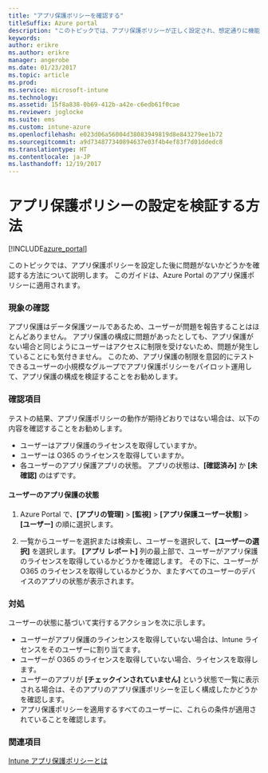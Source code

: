 ```yaml
---
title: "アプリ保護ポリシーを確認する"
titleSuffix: Azure portal
description: "このトピックでは、アプリ保護ポリシーが正しく設定され、想定通りに機能するかどうかをテストおよび検証する方法について説明します。\""
keywords: 
author: erikre
ms.author: erikre
manager: angerobe
ms.date: 01/23/2017
ms.topic: article
ms.prod: 
ms.service: microsoft-intune
ms.technology: 
ms.assetid: 15f8a838-0b69-412b-a42e-c6edb61f0cae
ms.reviewer: joglocke
ms.suite: ems
ms.custom: intune-azure
ms.openlocfilehash: e023d06a56004d38083949819d8e843279ee1b72
ms.sourcegitcommit: a9d734877340894637e03f4b4ef83f7d01ddedc8
ms.translationtype: HT
ms.contentlocale: ja-JP
ms.lasthandoff: 12/19/2017
---
```

# <a name="how-to-validate-your-app-protection-policy-setup"></a>アプリ保護ポリシーの設定を検証する方法

[!INCLUDE[azure_portal](./includes/azure_portal.md)]


このトピックでは、アプリ保護ポリシーを設定した後に問題がないかどうかを確認する方法について説明します。 このガイドは、Azure Portal のアプリ保護ポリシーに適用されます。

### <a name="checking-for-symptoms"></a>現象の確認
アプリ保護はデータ保護ツールであるため、ユーザーが問題を報告することはほとんどありません。 アプリ保護の構成に問題があったとしても、アプリ保護がない場合と同じようにユーザーはアクセスに制限を受けないため、問題が発生していることにも気付きません。 このため、アプリ保護の制限を意図的にテストできるユーザーの小規模なグループでアプリ保護ポリシーをパイロット運用して、アプリ保護の構成を検証することをお勧めします。


### <a name="what-to-check"></a>確認項目

テストの結果、アプリ保護ポリシーの動作が期待どおりではない場合は、以下の内容を確認することをお勧めします。

- ユーザーはアプリ保護のライセンスを取得していますか。
- ユーザーは O365 のライセンスを取得していますか。
- 各ユーザーのアプリ保護アプリの状態。 アプリの状態は、**[確認済み]** か **[未確認]** のはずです。

#### <a name="user-app-protection-status"></a>ユーザーのアプリ保護の状態
1. Azure Portal で、**[アプリの管理]** > **[監視]** >  **[アプリ保護ユーザー状態]** > **[ユーザー]** の順に選択します。

2. 一覧からユーザーを選択または検索し、ユーザーを選択して、**[ユーザーの選択]** を選択します。 **[アプリ レポート]** 列の最上部で、ユーザーがアプリ保護のライセンスを取得しているかどうかを確認します。 その下に、ユーザーが O365 のライセンスを取得しているかどうか、またすべてのユーザーのデバイスのアプリの状態が表示されます。



### <a name="what-to-do"></a>対処
ユーザーの状態に基づいて実行するアクションを次に示します。

- ユーザーがアプリ保護のラインセンスを取得していない場合は、Intune ライセンスをそのユーザーに割り当てます。
- ユーザーが O365 のライセンスを取得していない場合、ライセンスを取得します。
- ユーザーのアプリが **[チェックインされていません]** という状態で一覧に表示される場合は、そのアプリのアプリ保護ポリシーを正しく構成したかどうかを確認します。
- アプリ保護ポリシーを適用するすべてのユーザーに、これらの条件が適用されていることを確認します。

### <a name="see-also"></a>関連項目

[Intune アプリ保護ポリシーとは](app-protection-policies.md)
